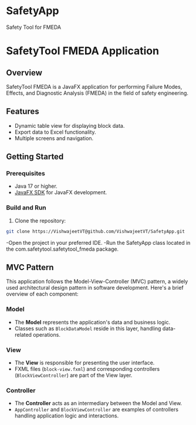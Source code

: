 # SafetyApp
Safety Tool for FMEDA

# SafetyTool FMEDA Application

## Overview

SafetyTool FMEDA is a JavaFX application for performing Failure Modes, Effects, and Diagnostic Analysis (FMEDA) in the field of safety engineering.

## Features

- Dynamic table view for displaying block data.
- Export data to Excel functionality.
- Multiple screens and navigation.

## Getting Started

### Prerequisites

- Java 17 or higher.
- [JavaFX SDK](https://openjfx.io/) for JavaFX development.

### Build and Run

1. Clone the repository:

```bash
git clone https://VishwajeetVT@github.com/VishwajeetVT/SafetyApp.git
```
-Open the project in your preferred IDE.
-Run the SafetyApp class located in the com.safetytool.safetytool_fmeda package.

## MVC Pattern

This application follows the Model-View-Controller (MVC) pattern, a widely used architectural design pattern in software development. Here's a brief overview of each component:

### Model

- The **Model** represents the application's data and business logic.
- Classes such as `BlockDataModel` reside in this layer, handling data-related operations.

### View

- The **View** is responsible for presenting the user interface.
- FXML files (`block-view.fxml`) and corresponding controllers (`BlockViewController`) are part of the View layer.

### Controller

- The **Controller** acts as an intermediary between the Model and View.
- `AppController` and `BlockViewController` are examples of controllers handling application logic and interactions.

